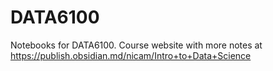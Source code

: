 # DATA6100
Notebooks for DATA6100. Course website with more notes at https://publish.obsidian.md/nicam/Intro+to+Data+Science
